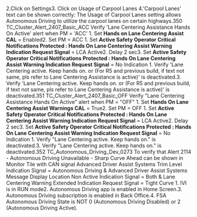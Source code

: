 2.Click on Settings3. Click on Usage of Carpool Lanes 4.'Carpool Lanes' text can be shown correctly: The Usage of Carpool Lanes setting allows Autonomous Driving to utilize the carpool lanes on certain highways.350 TC_Cluster_Alert_2407_Basic_ACC Verify 'Lane Centering Assistance Hands On Active' alert when PM = 'ACC' 1. Set **Hands on Lane Centering Assist CAL** = Enabled2. Set PM = ACC 1. Set **Active Safety Operator Critical Notifications Protected : Hands On Lane Centering Assist Warning Indication Request Signal** = LCA Active2. Delay 2 sec3. Set **Active Safety Operator Critical Notifications Protected : Hands On Lane Centering Assist Warning Indication Request Signal** = No Indication 1. Verify 'Lane Centering active. Keep hands on. or (For R5 and previous build, if text not same, pls refer to Lane Centering Assistance is active)' is deactivated.3. Verify 'Lane Centering active. Keep hands on. or (For R5 and previous build, if text not same, pls refer to Lane Centering Assistance is active)' is deactivated.351 TC_Cluster_Alert_2407_Basic_OFF Verify "Lane Centering Assistance Hands On Active" alert when PM = "OFF" 1. Set **Hands On Lane Centering Assist Warnings CAL** = True2. Set PM = OFF 1. Set **Active Safety Operator Critical Notifications Protected : Hands On Lane Centering Assist Warning Indication Request Signal** = LCA Active2. Delay 2 sec3. Set **Active Safety Operator Critical Notifications Protected : Hands On Lane Centering Assist Warning Indication Request Signal** = No Indication 1. Verify "Lane Centering active. Keep hands on." is deactivated.3. Verify "Lane Centering active. Keep hands on." is deactivated.352 TC_Autonomous_Driving_Dev_0273 To verify that Alert 2114 - Autonomous Driving Unavailable - Sharp Curve Ahead can be shown in Monitor Tile with CAN signal Advanced Driver Assist Systems Trim Level Indication Signal = Autonomous Driving & Advanced Driver Assist Systems Message Display Location Non Active Indication Signal = Both & Lane Centering Warning Extended Indication Request Signal = Tight Curve 1. IVI is in RUN mode2. Autonomous Driving app is enabled in Home Screen.3. Autonomous Driving subscription is enabled in Back Office.4. FSA Autonomous Driving State is NOT 0 (Autonomous Driving Disabled) or 2 (Autonomous Driving Active).